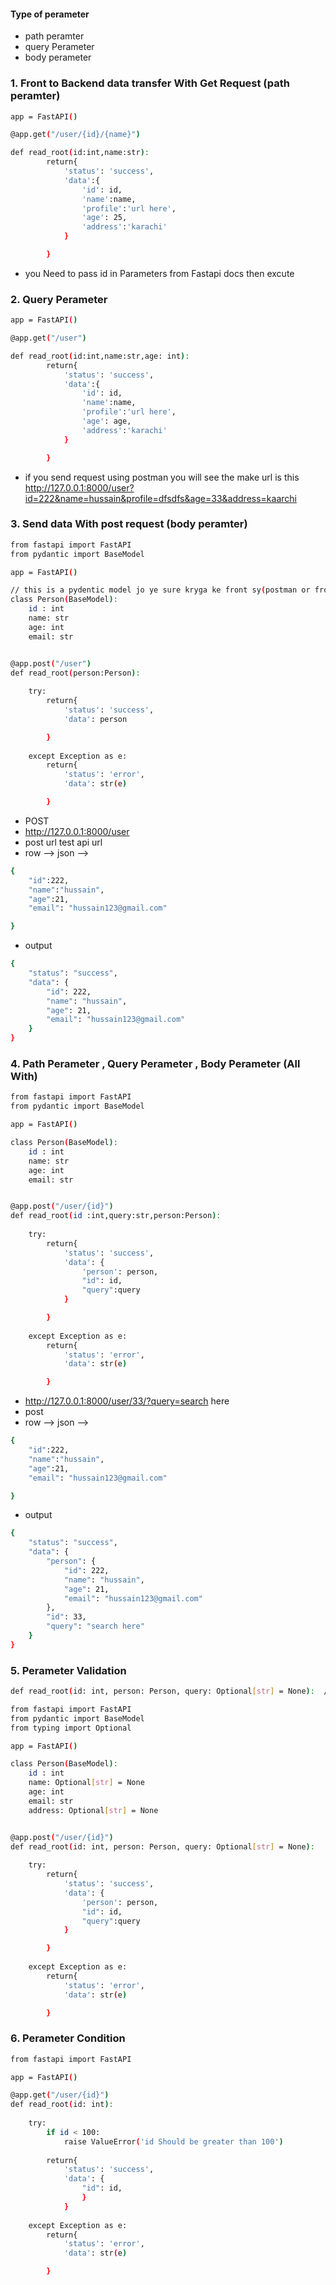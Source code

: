 

#### Type of perameter 
* path peramter
* query Perameter
* body perameter

### 1. Front to Backend data transfer With Get Request  (path peramter)
```bash
app = FastAPI()

@app.get("/user/{id}/{name}")

def read_root(id:int,name:str):
        return{
            'status': 'success',
            'data':{
                'id': id,
                'name':name,
                'profile':'url here',
                'age': 25,
                'address':'karachi'
            }

        }
```
* you Need to pass id in Parameters from Fastapi docs then excute        


### 2. Query Perameter  
```bash
app = FastAPI()

@app.get("/user")

def read_root(id:int,name:str,age: int):
        return{
            'status': 'success',
            'data':{
                'id': id,
                'name':name,
                'profile':'url here',
                'age': age,
                'address':'karachi'
            }

        }
```
* if you send request using postman you will see the make url is this http://127.0.0.1:8000/user?id=222&name=hussain&profile=dfsdfs&age=33&address=kaarchi


### 3. Send data With post request (body peramter)
```bash
from fastapi import FastAPI
from pydantic import BaseModel

app = FastAPI()

// this is a pydentic model jo ye sure kryga ke front sy(postman or frontend) body me jo data aeyga usmy ye kesy value hongi 
class Person(BaseModel):
    id : int
    name: str
    age: int
    email: str


@app.post("/user")
def read_root(person:Person):
    
    try:
        return{
            'status': 'success',
            'data': person

        }
        
    except Exception as e:
        return{
            'status': 'error',
            'data': str(e)

        }
```
* POST
* http://127.0.0.1:8000/user
* post url test api url 
* row --> json --> 
```bash
{
    "id":222,
    "name":"hussain",
    "age":21,
    "email": "hussain123@gmail.com"

}
```
* output
```bash
{
    "status": "success",
    "data": {
        "id": 222,
        "name": "hussain",
        "age": 21,
        "email": "hussain123@gmail.com"
    }
}
```

### 4. Path Perameter , Query Perameter , Body Perameter (All With)
```bash
from fastapi import FastAPI
from pydantic import BaseModel

app = FastAPI()

class Person(BaseModel):
    id : int
    name: str
    age: int
    email: str


@app.post("/user/{id}")
def read_root(id :int,query:str,person:Person):
    
    try:
        return{
            'status': 'success',
            'data': {
                'person': person,
                "id": id,
                "query":query
            }

        }
        
    except Exception as e:
        return{
            'status': 'error',
            'data': str(e)

        }
```
* http://127.0.0.1:8000/user/33/?query=search here
* post 
* row --> json --> 
```bash
{
    "id":222,
    "name":"hussain",
    "age":21,
    "email": "hussain123@gmail.com"

}
```
* output
```bash
{
    "status": "success",
    "data": {
        "person": {
            "id": 222,
            "name": "hussain",
            "age": 21,
            "email": "hussain123@gmail.com"
        },
        "id": 33,
        "query": "search here"
    }
}
```


### 5. Perameter Validation
```bash
def read_root(id: int, person: Person, query: Optional[str] = None):  // optional perameter last me dena hain
```

```bash
from fastapi import FastAPI
from pydantic import BaseModel
from typing import Optional

app = FastAPI()

class Person(BaseModel):
    id : int
    name: Optional[str] = None
    age: int
    email: str
    address: Optional[str] = None


@app.post("/user/{id}")
def read_root(id: int, person: Person, query: Optional[str] = None):
    
    try:
        return{
            'status': 'success',
            'data': {
                'person': person,
                "id": id,
                "query":query
            }

        }
        
    except Exception as e:
        return{
            'status': 'error',
            'data': str(e)

        }
```

### 6. Perameter Condition
```bash
from fastapi import FastAPI

app = FastAPI()

@app.get("/user/{id}")
def read_root(id: int):
    
    try:
        if id < 100:
            raise ValueError('id Should be greater than 100')
        
        return{
            'status': 'success',
            'data': {
                "id": id,
                }
            }
        
    except Exception as e:
        return{
            'status': 'error',
            'data': str(e)

        }
```
 






